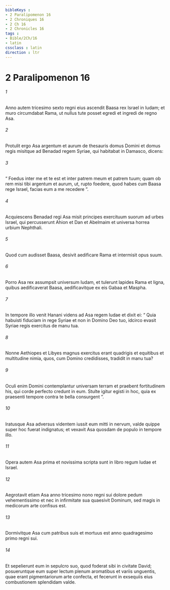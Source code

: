 ```yaml
---
bibleKeys : 
- 2 Paralipomenon 16
- 2 Chroniques 16
- 2 Ch 16
- 2 Chronicles 16
tags : 
- Bible/2Ch/16
- latin
cssclass : latin
direction : ltr
---
```


# 2 Paralipomenon 16

###### 1
Anno autem tricesimo sexto regni eius ascendit Baasa rex Israel in Iudam; et muro circumdabat Rama, ut nullus tute posset egredi et ingredi de regno Asa.
###### 2
Protulit ergo Asa argentum et aurum de thesauris domus Domini et domus regis misitque ad Benadad regem Syriae, qui habitabat in Damasco, dicens: 
###### 3
“ Foedus inter me et te est et inter patrem meum et patrem tuum; quam ob rem misi tibi argentum et aurum, ut, rupto foedere, quod habes cum Baasa rege Israel, facias eum a me recedere ”. 
###### 4
Acquiescens Benadad regi Asa misit principes exercituum suorum ad urbes Israel, qui percusserunt Ahion et Dan et Abelmaim et universa horrea urbium Nephthali. 
###### 5
Quod cum audisset Baasa, desivit aedificare Rama et intermisit opus suum. 
###### 6
Porro Asa rex assumpsit universum Iudam, et tulerunt lapides Rama et ligna, quibus aedificaverat Baasa, aedificavitque ex eis Gabaa et Maspha.
###### 7
In tempore illo venit Hanani videns ad Asa regem Iudae et dixit ei: “ Quia habuisti fiduciam in rege Syriae et non in Domino Deo tuo, idcirco evasit Syriae regis exercitus de manu tua. 
###### 8
Nonne Aethiopes et Libyes magnus exercitus erant quadrigis et equitibus et multitudine nimia, quos, cum Domino credidisses, tradidit in manu tua? 
###### 9
Oculi enim Domini contemplantur universam terram et praebent fortitudinem his, qui corde perfecto credunt in eum. Stulte igitur egisti in hoc, quia ex praesenti tempore contra te bella consurgent ”. 
###### 10
Iratusque Asa adversus videntem iussit eum mitti in nervum, valde quippe super hoc fuerat indignatus; et vexavit Asa quosdam de populo in tempore illo.
###### 11
Opera autem Asa prima et novissima scripta sunt in libro regum Iudae et Israel.
###### 12
Aegrotavit etiam Asa anno tricesimo nono regni sui dolore pedum vehementissimo et nec in infirmitate sua quaesivit Dominum, sed magis in medicorum arte confisus est. 
###### 13
Dormivitque Asa cum patribus suis et mortuus est anno quadragesimo primo regni sui. 
###### 14
Et sepelierunt eum in sepulcro suo, quod foderat sibi in civitate David; posueruntque eum super lectum plenum aromatibus et variis unguentis, quae erant pigmentariorum arte confecta, et fecerunt in exsequiis eius combustionem splendidam valde.
